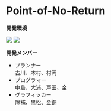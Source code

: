# Point-of-No-Return
**開発環境**

[![](https://img.shields.io/badge/VisualStudio-2019%20Community-blue.svg)](https://visualstudio.microsoft.com/ja/thank-you-downloading-visual-studio-imagine/?sku=Community&rel=15&rr=https%3A%2F%2Fimagine.microsoft.com%2Fja-jp%2FCatalog%2FProduct%2F530#)
[![](https://img.shields.io/badge/DirectX-9.0c-green.svg)](https://www.microsoft.com/en-us/download/confirmation.aspx?id=6812) 

**開発メンバー**  
* プランナー  
古川、木村、村岡
* プログラマー  
中島、大浦、戸田、金
* グラフィッカー  
除補、黒松、金銅